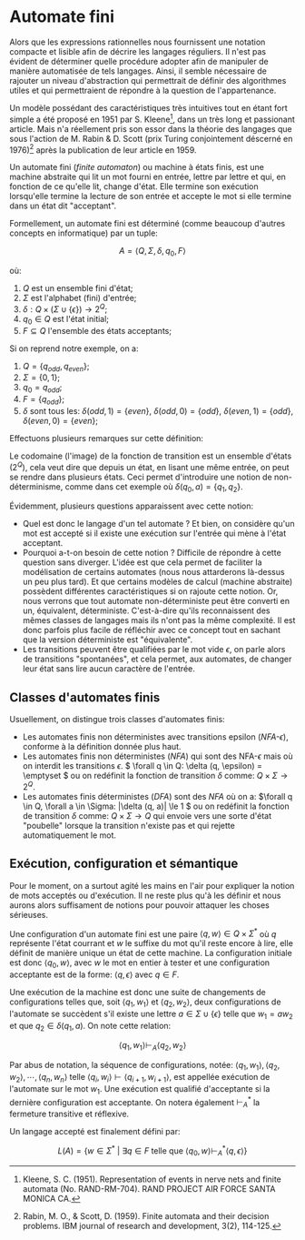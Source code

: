 # Automate fini

Alors que les expressions rationnelles nous fournissent une notation compacte et lisible afin de décrire les langages réguliers. Il n'est pas évident de déterminer quelle procédure adopter afin de manipuler de manière automatisée de tels langages. Ainsi, il semble nécessaire de rajouter un niveau d'abstraction qui permettrait de définir des algorithmes utiles et qui permettraient de répondre à la question de l'appartenance.

Un modèle possédant des caractéristiques très intuitives tout en étant fort simple a été proposé en 1951 par S. Kleene[^1], dans un très long et passionant article. Mais n'a réellement pris son essor dans la théorie des langages que sous l'action de M. Rabin & D. Scott (prix Turing conjointement déscerné en 1976)[^2] après la publication de leur article en 1959.

Un automate fini (*finite automaton*) ou machine à états finis, est une machine abstraite qui lit un mot fourni en entrée, lettre par lettre et qui, en fonction de ce qu'elle lit, change d'état. Elle termine son exécution lorsqu'elle termine la lecture de son entrée et accepte le mot si elle termine dans un état dit "acceptant".

Formellement, un automate fini est déterminé (comme beaucoup d'autres concepts en informatique) par un tuple:

$$ A = \langle Q, \Sigma, \delta, q_{0}, F\rangle $$

où:

1. $Q$ est un ensemble fini d'état;
1. $\Sigma$ est l'alphabet (fini) d'entrée;
1. $\delta: Q \times (\Sigma \cup \{ \epsilon \}) \rightarrow 2^{Q}$;
1. $q_{0} \in Q$ est l'état initial;
1. $F \subseteq Q$ l'ensemble des états acceptants;

Si on reprend notre exemple, on a:

1. $Q = \{ q_{odd}, q_{even} \}$;
1. $\Sigma = \{ 0, 1 \}$;
1. $q_{0} = q_{odd}$;
1. $F = \{ q_{odd} \}$;
1. $\delta$ sont tous les: $\delta(odd, 1) = \{ even \}$, $\delta(odd, 0) = \{ odd \}$, $\delta(even, 1) = \{ odd \}$, $\delta(even, 0) = \{ even \}$;

Effectuons plusieurs remarques sur cette définition:

Le codomaine (l'image) de la fonction de transition est un ensemble d'états ($2^{Q}$), cela veut dire que depuis un état, en lisant une même entrée, on peut se rendre dans plusieurs états. Ceci permet d'introduire une notion de non-déterminisme, comme dans cet exemple où $\delta(q_{0}, a) = \{ q_{1}, q_{2} \}$.

Évidemment, plusieurs questions apparaissent avec cette notion:

- Quel est donc le langage d'un tel automate ? Et bien, on considère qu'un mot est accepté si il existe une exécution sur l'entrée qui mène à l'état acceptant.
- Pourquoi a-t-on besoin de cette notion ? Difficile de répondre à cette question sans diverger. L'idée est que cela permet de faciliter la modélisation de certains automates (nous nous attarderons là-dessus un peu plus tard). Et que certains modèles de calcul (machine abstraite) possèdent différentes caractéristiques si on rajoute cette notion. Or, nous verrons que tout automate non-déterministe peut être converti en un, équivalent, déterministe. C'est-à-dire qu'ils reconnaissent des mêmes classes de langages mais ils n'ont pas la même complexité. Il est donc parfois plus facile de réfléchir avec ce concept tout en sachant que la version déterministe est "équivalente".
- Les transitions peuvent être qualifiées par le mot vide $\epsilon$, on parle alors de transitions "spontanées", et cela permet, aux automates, de changer leur état sans lire aucun caractère de l'entrée.

## Classes d'automates finis

Usuellement, on distingue trois classes d'automates finis:

- Les automates finis non déterministes avec transitions epsilon (*NFA-$\epsilon$*), conforme à la définition donnée plus haut.
- Les automates finis non déterministes (*NFA*) qui sont des NFA-$\epsilon$ mais où on interdit les transitions $\epsilon$. $ \forall q \in Q: \delta (q, \epsilon) = \emptyset $ ou on redéfinit la fonction de transition $\delta$ comme: $Q \times \Sigma \rightarrow 2^{Q}$.
- Les automates finis déterministes (*DFA*) sont des *NFA* où on a: $\forall q \in Q, \forall a \in \Sigma: |\delta (q, a)| \le 1 $ ou on redéfinit la fonction de transition $\delta$ comme: $Q \times \Sigma \rightarrow Q$ qui envoie vers une sorte d'état "poubelle" lorsque la transition n'existe pas et qui rejette automatiquement le mot.

## Exécution, configuration et sémantique

Pour le moment, on a surtout agité les mains en l'air pour expliquer la notion de mots acceptés ou d'exécution. Il ne reste plus qu'à les définir et nous aurons alors suffisament de notions pour pouvoir attaquer les choses sérieuses.

Une configuration d'un automate fini est une paire $\langle q, w \rangle \in Q \times \Sigma^{*}$ où $q$ représente l'état courrant et $w$ le suffixe du mot qu'il reste encore à lire, elle définit de manière unique un état de cette machine. La configuration initiale est donc $\langle q_{0}, w \rangle$, avec $w$ le mot en entier à tester et une configuration acceptante est de la forme: $\langle q, \epsilon \rangle$ avec $q \in F$.

Une exécution de la machine est donc une suite de changements de configurations telles que, soit $\langle q_{1}, w_{1} \rangle$ et $\langle q_{2}, w_{2} \rangle$, deux configurations de l'automate se succèdent s'il existe une lettre $a \in \Sigma \cup \{ \epsilon \}$ telle que $w_{1} = a w_{2}$ et que $q_{2} \in \delta(q_{1}, a)$. On note cette relation:

$$ \langle q_{1}, w_{1} \rangle \vdash_{A} \langle q_{2}, w_{2} \rangle $$

Par abus de notation, la séquence de configurations, notée: $\langle q_{1}, w_{1} \rangle, \langle q_{2}, w_{2} \rangle, \cdots, \langle q_{n}, w_{n} \rangle$ telle  $\langle q_{i}, w_{i} \rangle \vdash \langle q_{i+1}, w_{i+1} \rangle$, est appellée exécution de l'automate sur le mot $w_{1}$. Une exécution est qualifié d'acceptante si la dernière configuration est acceptante.
On notera également $\vdash_{A}^{*}$ la fermeture transitive et réflexive.

Un langage accepté est finalement défini par:

$$ L(A) = \{ w \in \Sigma^{*} ~ | ~ \exists q \in F ~ \text{telle que} ~ \langle q_{0}, w \rangle \vdash_{A}^{*} \langle q,\epsilon \rangle \} $$

[^1]: Kleene, S. C. (1951). Representation of events in nerve nets and finite automata (No. RAND-RM-704). RAND PROJECT AIR FORCE SANTA MONICA CA.
[^2]: Rabin, M. O., & Scott, D. (1959). Finite automata and their decision problems. IBM journal of research and development, 3(2), 114-125.
